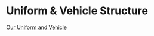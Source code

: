 # Uniform & Vehicle Structure

[Our Uniform and Vehicle ](https://docs.google.com/spreadsheets/d/1QkNL9yOvoYSH\_Z5A671nGpeYDInlikpVKeFVesd4Qn4/edit?usp=sharing)
